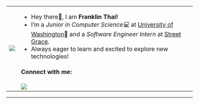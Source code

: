 <table>
  <tr>
    <td><img src="https://user-images.githubusercontent.com/74038190/225813708-98b745f2-7d22-48cf-9150-083f1b00d6c9.gif"></td>
    <td>
      <ul>
        <li>Hey there👋, I am <strong>Franklin Thai!</strong></li>
        <li>I’m a <em>Junior in Computer Science💻</em> at <a href="https://www.washington.edu/">University of Washington</a>💜 and a <em>Software Engineer Intern</em> at  <a href="https://www.streetgrace.org/team-board">Street Grace</a>.</li>
        <li>Always eager to learn and excited to explore new technologies!</li>
      </ul>
      <h4>Connect with me:</h4>
      <a href="https://www.linkedin.com/in/franklinthai/"><img src="https://img.icons8.com/?size=100&id=xuvGCOXi8Wyg&format=png&color=000000"/></a>
    </td>
  </tr>
</table>

------
